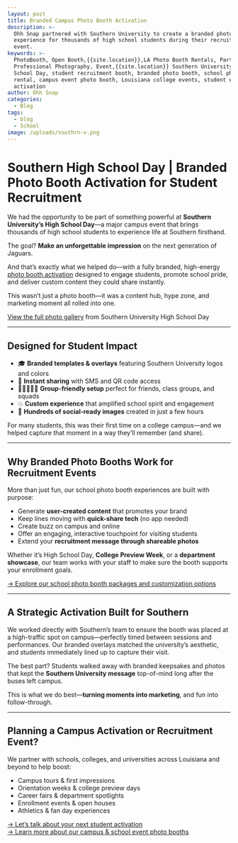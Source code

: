 ```yaml
---
layout: post
title: Branded Campus Photo Booth Activation
description: >-
  Ohh Snap partnered with Southern University to create a branded photo booth
  experience for thousands of high school students during their recruitment day
  event.
keywords: >-
  PhotoBooth, Open Booth,{{site.location}},LA Photo Booth Rentals, Party Booth,
  Professional Photography, Event,{{site.location}} Southern University High
  School Day, student recruitment booth, branded photo booth, school photo booth
  rental, campus event photo booth, Louisiana college events, student engagement
  activation
author: Ohh Snap
categories:
  - Blog
tags:
  - blog
  - School
image: /uploads/southrn-v.png
---
```

# Southern High School Day \| Branded Photo Booth Activation for Student Recruitment

We had the opportunity to be part of something powerful at **Southern University’s High School Day**—a major campus event that brings thousands of high school students to experience life at Southern firsthand.

The goal? **Make an unforgettable impression** on the next generation of Jaguars.

And that’s exactly what we helped do—with a fully branded, high-energy [photo booth activation](/school-photo-booth) designed to engage students, promote school pride, and deliver custom content they could share instantly.

This wasn’t just a photo booth—it was a content hub, hype zone, and marketing moment all rolled into one.

<a href="https://gallery.ohhsnapbooth.com/?q=Southern" target="_blank" rel="noopener">View the full photo gallery</a> from Southern University High School Day

---

## Designed for Student Impact

* 🎓 **Branded templates & overlays** featuring Southern University logos and colors
* 📲 **Instant sharing** with SMS and QR code access
* 🧑🏽‍🤝‍🧑🏾 **Group-friendly setup** perfect for friends, class groups, and squads
* 💥 **Custom experience** that amplified school spirit and engagement
* 📸 **Hundreds of social-ready images** created in just a few hours

For many students, this was their first time on a college campus—and we helped capture that moment in a way they’ll remember (and share).

---

## Why Branded Photo Booths Work for Recruitment Events

More than just fun, our school photo booth experiences are built with purpose:

* Generate **user-created content** that promotes your brand
* Keep lines moving with **quick-share tech** (no app needed)
* Create buzz on campus and online
* Offer an engaging, interactive touchpoint for visiting students
* Extend your **recruitment message through shareable photos**

Whether it’s High School Day, **College Preview Week**, or a **department showcase**, our team works with your staff to make sure the booth supports your enrollment goals.

[→ Explore our school photo booth packages and customization options](/school-photo-booth)

---

## A Strategic Activation Built for Southern

We worked directly with Southern’s team to ensure the booth was placed at a high-traffic spot on campus—perfectly timed between sessions and performances. Our branded overlays matched the university’s aesthetic, and students immediately lined up to capture their visit.

The best part? Students walked away with branded keepsakes and photos that kept the **Southern University message** top-of-mind long after the buses left campus.

This is what we do best—**turning moments into marketing**, and fun into follow-through.

---

## Planning a Campus Activation or Recruitment Event?

We partner with schools, colleges, and universities across Louisiana and beyond to help boost:

* Campus tours & first impressions
* Orientation weeks & college preview days
* Career fairs & department spotlights
* Enrollment events & open houses
* Athletics & fan day experiences

[→ Let’s talk about your next student activation](/contact-ohh-snap-photobooth)<br> [→ Learn more about our campus & school event photo booths](/school-photo-booth)
